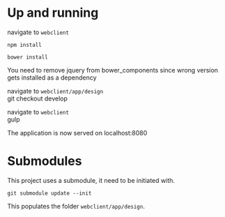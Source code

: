 # Up and running
navigate to `webclient`

    npm install  

    bower install  
You need to remove jquery from bower_components since wrong version gets installed as a dependency  

navigate to `webclient/app/design`  
    git checkout develop  

navigate to `webclient`  
    gulp  
 
The application is now served on localhost:8080

# Submodules

This project uses a submodule, it need to be initiated with.

    git submodule update --init

This populates the folder `webclient/app/design`.   
